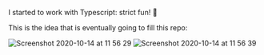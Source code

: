 I started to work with Typescript: strict fun! 🦄

This is the idea that is eventually going to fill this repo: 

![Screenshot 2020-10-14 at 11 56 29](https://user-images.githubusercontent.com/35815182/95973971-9eb92280-0e14-11eb-9f97-45e104ef2ce5.png)
![Screenshot 2020-10-14 at 11 56 39](https://user-images.githubusercontent.com/35815182/95974078-c27c6880-0e14-11eb-9d09-203b5f126092.png)

